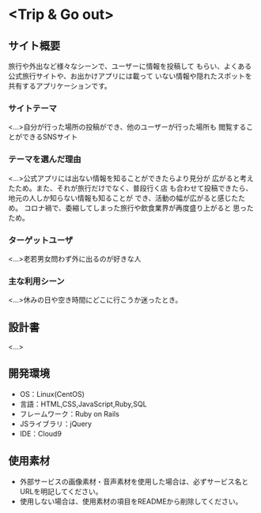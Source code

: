 # <Trip & Go out>

## サイト概要
旅行や外出など様々なシーンで、ユーザーに情報を投稿して
もらい、よくある公式旅行サイトや、お出かけアプリには載って
いない情報や隠れたスポットを共有するアプリケーションです。

### サイトテーマ
<...>自分が行った場所の投稿ができ、他のユーザーが行った場所も
閲覧することができるSNSサイト

### テーマを選んだ理由
<...>公式アプリには出ない情報を知ることができたらより見分が
広がると考えたため。また、それが旅行だけでなく、普段行く店
も合わせて投稿できたら、地元の人しか知らない情報も知ることが
でき、活動の幅が広がると感じたため。
コロナ禍で、委縮してしまった旅行や飲食業界が再度盛り上がると
思ったため。

### ターゲットユーザ
<...>老若男女問わず外に出るのが好きな人

### 主な利用シーン
<...>休みの日や空き時間にどこに行こうか迷ったとき。

## 設計書
<...>

## 開発環境
- OS：Linux(CentOS)
- 言語：HTML,CSS,JavaScript,Ruby,SQL
- フレームワーク：Ruby on Rails
- JSライブラリ：jQuery
- IDE：Cloud9

## 使用素材
- 外部サービスの画像素材・音声素材を使用した場合は、必ずサービス名とURLを明記してください。
- 使用しない場合は、使用素材の項目をREADMEから削除してください。